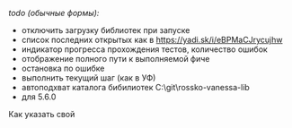 ﻿<a id="markdown-vanessa-add--add-" name="vanessa-add--add-"></a>
*todo (обычные формы):*
* отключить загрузку библиотек при запуске
* список последних открытых как в https://yadi.sk/i/eBPMaCJrycujhw
* индикатор прогресса прохождения тестов, количество ошибок
* отображение полного пути к выполняемой фиче
* остановка по ошибке
* выполнить текущий шаг (как в УФ)
* автоподхват каталога бибилиотек C:\git\rossko-vanessa-lib
* для 5.6.0

Как указать свой

